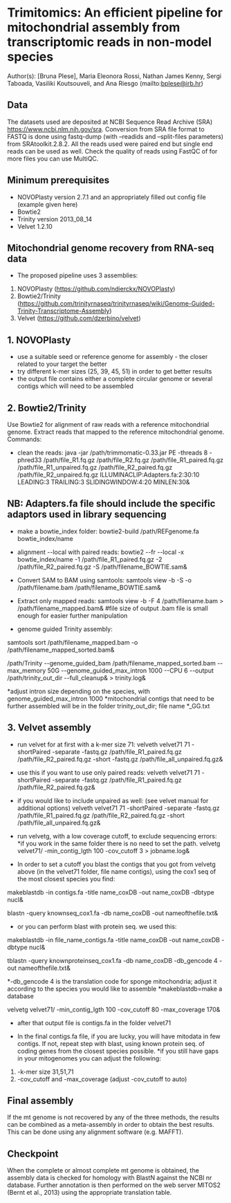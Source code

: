 # Trimitomics: An efficient pipeline for mitochondrial assembly from transcriptomic reads in non-model species
Author(s): [Bruna Plese], Maria Eleonora Rossi, Nathan James Kenny, Sergi Taboada, Vasiliki Koutsouveli, and Ana Riesgo (mailto:bplese@irb.hr)  

## Data

The datasets used are deposited at NCBI Sequence Read Archive (SRA) https://www.ncbi.nlm.nih.gov/sra. Conversion from SRA file format to FASTQ is done using fastq-dump (with –readids and –split-files parameters) from SRAtoolkit.2.8.2. All the reads used were paired end but single end reads can be used as well. Check the quality of reads using FastQC of for more files you can use MultiQC.

## Minimum prerequisites

* NOVOPlasty version 2.7.1 and an appropriately filled out config file (example given here)
* Bowtie2 
* Trinity version 2013_08_14 
* Velvet 1.2.10

## Mitochondrial genome recovery from RNA-seq data
* The proposed pipeline uses 3 assemblies:

1. NOVOPlasty (https://github.com/ndierckx/NOVOPlasty)
2. Bowtie2/Trinity (https://github.com/trinityrnaseq/trinityrnaseq/wiki/Genome-Guided-Trinity-Transcriptome-Assembly)
3. Velvet (https://github.com/dzerbino/velvet)

## 1. NOVOPlasty 
* use a suitable seed or reference genome for assembly - the closer related to your target the better
* try different k-mer sizes (25, 39, 45, 51) in order to get better results
* the output file contains either a complete circular genome or several contigs which will need to be assembled

## 2. Bowtie2/Trinity

Use Bowtie2 for alignment of raw reads with a reference mitochondrial genome. Extract reads that mapped to the reference mitochondrial genome. Commands:

* clean the reads:
java -jar /path/trimmomatic-0.33.jar PE -threads 8 -phred33 /path/file_R1.fq.gz /path/file_R2.fq.gz /path/file_R1_paired.fq.gz /path/file_R1_unpaired.fq.gz /path/file_R2_paired.fq.gz /path/file_R2_unpaired.fq.gz ILLUMINACLIP:Adapters.fa:2:30:10 LEADING:3 TRAILING:3 SLIDINGWINDOW:4:20 MINLEN:30&
## NB: Adapters.fa file should include the specific adaptors used in library sequencing

* make a bowtie_index folder:
bowtie2-build /path/REFgenome.fa bowtie_index/name

* alignment --local with paired reads:
bowtie2 --fr --local -x bowtie_index/name -1 /path/file_R1_paired.fq.gz -2 /path/file_R2_paired.fq.gz -S /path/filename_BOWTIE.sam&

* Convert SAM to BAM using samtools: 
samtools view -b -S -o /path/filename.bam /path/filename_BOWTIE.sam&

* Extract only mapped reads: 
samtools view -b -F 4 /path/filename.bam > /path/filename_mapped.bam& #file size of output .bam file is small enough for easier further manipulation

* genome guided Trinity assembly:

samtools sort /path/filename_mapped.bam -o /path/filename_mapped_sorted.bam&

/path/Trinity --genome_guided_bam /path/filename_mapped_sorted.bam --max_memory 50G --genome_guided_max_intron 1000 --CPU 6 --output /path/trinity_out_dir --full_cleanup& > trinity.log&

*adjust intron size depending on the species, with genome_guided_max_intron 1000
*mitochondrial contigs that need to be further assembled will be in the folder trinity_out_dir; file name *_GG.txt


## 3. Velvet assembly

* run velvet for at first with a k-mer size 71: 
velveth velvet71 71 -shortPaired -separate -fastq.gz /path/file_R1_paired.fq.gz /path/file_R2_paired.fq.gz -short -fastq.gz /path/file_all_unpaired.fq.gz&

* use this if you want to use only paired reads:
velveth velvet71 71 -shortPaired -separate -fastq.gz /path/file_R1_paired.fq.gz /path/file_R2_paired.fq.gz&

* if you would like to include unpaired as well: (see velvet manual for additional options)
velveth velvet71 71 -shortPaired -separate -fastq.gz /path/file_R1_paired.fq.gz /path/file_R2_paired.fq.gz -short /path/file_all_unpaired.fq.gz&

* run velvetg, with a low coverage cutoff, to exclude sequencing errors:
*if you work in the same folder there is no need to set the path. 
velvetg velvet71/ -min_contig_lgth 100 -cov_cutoff 3 > jobname.log&

* In order to set a cutoff you blast the contigs that you got from velvetg above (in the velvet71 folder, file name contigs), using the cox1 seq of the most closest species you find:

makeblastdb -in contigs.fa -title name_coxDB -out name_coxDB -dbtype nucl& 

blastn -query knownseq_cox1.fa -db name_coxDB -out nameofthefile.txt&

* or you can perform blast with protein seq. we used this:

makeblastdb -in file_name_contigs.fa -title name_coxDB -out name_coxDB -dbtype nucl&

tblastn -query knownproteinseq_cox1.fa -db name_coxDB -db_gencode 4 -out nameofthefile.txt&

*-db_gencode 4 is the translation code for sponge mitochondria; adjust it according to the species you would like to assemble
*makeblastdb=make a database 

velvetg velvet71/ -min_contig_lgth 100 -cov_cutoff 80 -max_coverage 170&

* after that output file is contigs.fa in the folder velvet71

* In the final contigs.fa file, if you are lucky, you will have mitodata in few contigs. If not, repeat step with blast, using known protein seq. of coding genes from the closest species possible. 
*if you still have gaps in your mitogenomes you can adjust the following:
1. -k-mer size 31,51,71
2. -cov_cutoff and -max_coverage (adjust -cov_cutoff to auto)


## Final assembly
If the mt genome is not recovered by any of the three methods, the results can be combined as a meta-assembly in order to obtain the best results. This can be done using any alignment software (e.g. MAFFT). 

## Checkpoint
When the complete or almost complete mt genome is obtained, the assembly data is checked for homology with BlastN against the NCBI nr database. Further annotation is then performed on the web server MITOS2 (Bernt et al., 2013) using the appropriate translation table.
